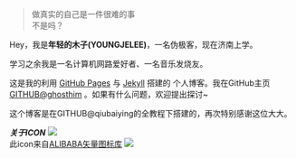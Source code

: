 <blockquote><p>做真实的自己是一件很难的事<br>
不是吗？</p></blockquote>
<p>Hey，我是<strong>年轻的木子(YOUNGJELEE)</strong>，一名伪极客，现在济南上学。</p>

<p>学习之余我是一名计算机网路爱好者、一名音乐发烧友。</p>

 <p>这是我的利用 <a href="https://pages.github.com/">GitHub Pages</a> 与 <a href="http://jekyll.com.cn/">Jekyll</a> 搭建的 个人博客。我在GitHub主页<a href="https://github.com/ghosthim">GITHUB@ghosthim</a> 。如果有什么问题，欢迎提出探讨~</p>

 <p>这个博客是在GITHUB@qiubaiying的全教程下搭建的，再次特别感谢这位大大。</p>

***关于ICON***
![](https://ghosthim.github.io/img/favicon.ico)    
此icon来自[ALIBABA矢量图标库](https://www.iconfont.cn/)
![](https://ghosthim.github.io/img/in-post/about/%E6%8D%95%E8%8E%B7.JPG)



